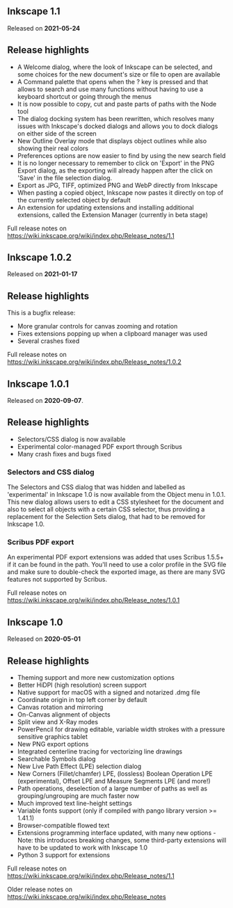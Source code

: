Inkscape 1.1
------------

Released on **2021-05-24**

Release highlights
----------------

 * A Welcome dialog, where the look of Inkscape can be selected, and some choices for the new document's size or file to open are available
 * A Command palette that opens when the ? key is pressed and that allows to search and use many functions without having to use a keyboard shortcut or going through the menus
 * It is now possible to copy, cut and paste parts of paths with the Node tool
 * The dialog docking system has been rewritten, which resolves many issues with Inkscape's docked dialogs and allows you to dock dialogs on either side of the screen
 * New Outline Overlay mode that displays object outlines while also showing their real colors
 * Preferences options are now easier to find by using the new search field
 * It is no longer necessary to remember to click on 'Export' in the PNG Export dialog, as the exporting will already happen after the click on 'Save' in the file selection dialog.
 * Export as JPG, TIFF, optimized PNG and WebP directly from Inkscape
 * When pasting a copied object, Inkscape now pastes it directly on top of the currently selected object by default
 * An extension for updating extensions and installing additional extensions, called the Extension Manager (currently in beta stage)



Full release notes on https://wiki.inkscape.org/wiki/index.php/Release_notes/1.1


Inkscape 1.0.2
------------

Released on **2021-01-17**

Release highlights
------------------

This is a bugfix release:

- More granular controls for canvas zooming and rotation
- Fixes extensions popping up when a clipboard manager was used
- Several crashes fixed


Full release notes on https://wiki.inkscape.org/wiki/index.php/Release_notes/1.0.2



Inkscape 1.0.1
------------

Released on **2020-09-07**.

Release highlights
------------------

- Selectors/CSS dialog is now available
- Experimental color-managed PDF export through Scribus
- Many crash fixes and bugs fixed



### Selectors and CSS dialog

The Selectors and CSS dialog that was hidden and labelled as 'experimental' in
Inkscape 1.0 is now available from the Object menu in 1.0.1. This new dialog
allows users to edit a CSS stylesheet for the document and also to select all
objects with a certain CSS selector, thus providing a replacement for the
Selection Sets dialog, that had to be removed for Inkscape 1.0.

### Scribus PDF export

An experimental PDF export extensions was added that uses Scribus 1.5.5+ if it
can be found in the path. You'll need to use a color profile in the SVG file
and make sure to double-check the exported image, as there are many SVG
features not supported by Scribus.

Full release notes on https://wiki.inkscape.org/wiki/index.php/Release_notes/1.0.1


Inkscape 1.0
------------

Released on **2020-05-01**

Release highlights
----------------


 * Theming support and more new customization options
 * Better HiDPI (high resolution) screen support
 * Native support for macOS with a signed and notarized .dmg file
 * Coordinate origin in top left corner by default
 * Canvas rotation and mirroring
 * On-Canvas alignment of objects
 * Split view and X-Ray modes
 * PowerPencil for drawing editable, variable width strokes with a pressure sensitive graphics tablet
 * New PNG export options
 * Integrated centerline tracing for vectorizing line drawings
 * Searchable Symbols dialog
 * New Live Path Effect (LPE) selection dialog
 * New Corners (Fillet/chamfer) LPE, (lossless) Boolean Operation LPE (experimental), Offset LPE and Measure Segments LPE (and more!)
 * Path operations, deselection of a large number of paths as well as grouping/ungrouping are much faster now
 * Much improved text line-height settings
 * Variable fonts support (only if compiled with pango library version >= 1.41.1)
 * Browser-compatible flowed text
 * Extensions programming interface updated, with many new options - Note: this introduces breaking changes, some third-party extensions will have to be updated to work with Inkscape 1.0
 * Python 3 support for extensions

Full release notes on https://wiki.inkscape.org/wiki/index.php/Release_notes/1.1

Older release notes on https://wiki.inkscape.org/wiki/index.php/Release_notes
